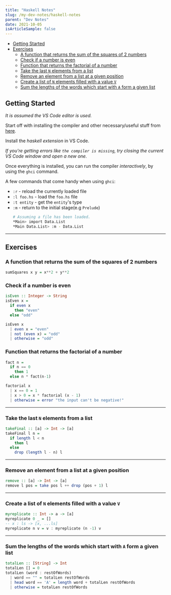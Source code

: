 ```yaml
---
title: "Haskell Notes"
slug: /my-dev-notes/haskell-notes
parent: "Dev Notes"
date: 2021-10-05
isArticleSample: false
---
```


- [Getting Started](#getting-started)
- [Exercises](#exercises)
  - [A function that returns the sum of the squares of 2 numbers](#a-function-that-returns-the-sum-of-the-squares-of-2-numbers)
  - [Check if a number is even](#check-if-a-number-is-even)
  - [Function that returns the factorial of a number](#function-that-returns-the-factorial-of-a-number)
  - [Take the last `N` elements from a list](#take-the-last-n-elements-from-a-list)
  - [Remove an element from a list at a given position](#remove-an-element-from-a-list-at-a-given-position)
  - [Create a list of `N` elements filled with a value `V`](#create-a-list-of-n-elements-filled-with-a-value-v)
  - [Sum the lengths of the words which start with `A` form a given list](#sum-the-lengths-of-the-words-which-start-with-a-form-a-given-list)

## Getting Started

*It is assumed the VS Code editor is used.*

Start off with installing the compiler and other necessary/useful stuff from [here](https://www.haskell.org/ghcup/).

Install the *haskell extension* in VS Code.

*If you're getting errors like `the compiler is missing`, try closing the current VS Code window and open a new one.*

Once everything is installed, you can run the compiler *interactively*, by using the `ghci` command.

A few commands that come handy when using `ghci`:

* `:r` - reload the currently loaded file
* `:l foo.hs` - load the `foo.hs` file
* `:t entity` - get the `entity`'s type
* `:m` - return to the initial stage(e.g `Prelude`)
  ```bash
  # Assuming a file has been loaded.
  *Main> import Data.List
  *Main Data.List> :m - Data.List 
  ```

---

## Exercises

### A function that returns the sum of the squares of 2 numbers

```haskell
sumSquares x y = x**2 + y**2
```

### Check if a number is even

```hs
isEven :: Integer -> String
isEven x =
  if even x
    then "even"
  else "odd"
```

```hs
isEven x
  | even x = "even"
  | not (even x) = "odd"
  | otherwise = "odd"
```

### Function that returns the factorial of a number

```hs
fact n =
  if n == 0
    then 1
  else n * fact(n-1)
```

```hs
factorial x
  | x == 0 = 1
  | x > 0 = x * factorial (x - 1)
  | otherwise = error "the input can't be negative!"
```

---

### Take the last `N` elements from a list

```hs
takeFinal :: [a] -> Int -> [a]
takeFinal l n =
  if length l < n
    then l
  else
    drop (length l - n) l
```

---

### Remove an element from a list at a given position

```hs
remove :: [a] -> Int -> [a]
remove l pos = take pos l ++ drop (pos + 1) l
```

---

### Create a list of `N` elements filled with a value `V`

```hs
myreplicate :: Int -> a -> [a]
myreplicate 0 _ = []
-- x : ls -> [x, ...ls]
myreplicate n v = v : myreplicate (n -1) v
```

---

### Sum the lengths of the words which start with `A` form a given list

```hs
totalLen :: [String] -> Int
totalLen [] = 0
totalLen (word : restOfWords)
  | word == "" = totalLen restOfWords
  | head word == 'A' = length word + totalLen restOfWords
  | otherwise = totalLen restOfWords
```